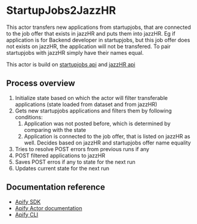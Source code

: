 # StartupJobs2JazzHR

This actor transfers new applications from startupjobs, that are connected to the job offer that exists in jazzHR and puts them into jazzHR.
Eg if application is for Backend developer in startupjobs, but this job offer does not exists on jazzHR, the application will not be transfered.
To pair startupjobs with jazzHR simply have their names equal.

This actor is build on [startupjobs api](https://www.startupjobs.cz/dev/public-api) and [jazzHR api](http://www.resumatorapi.com/v1/)
## Process overview
1. Initialize state based on which the actor will filter transferable applications (state loaded from dataset and from jazzHR)
2. Gets new startupjobs applications and filters them by following conditions:
    1. Application was not posted before, which is determined by comparing with the state
    2. Application is connected to the job offer, that is listed on jazzHR as well. Decides based on jazzHR and startupjobs offer name equality
3. Tries to resolve POST errors from previous runs if any
4. POST filtered applications to jazzHR
5. Saves POST erros if any to state for the next run
6. Updates current state for the next run

## Documentation reference

- [Apify SDK](https://sdk.apify.com/)
- [Apify Actor documentation](https://docs.apify.com/actor)
- [Apify CLI](https://docs.apify.com/cli)
